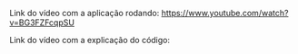 Link do vídeo com a aplicação rodando:
https://www.youtube.com/watch?v=BG3FZFcqpSU

Link do vídeo com a explicação do código:
